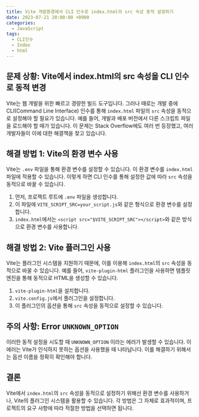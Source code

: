 ```yaml
---
title: Vite 개발환경에서 CLI 인수로 index.html의 src 속성 동적 설정하기
date: 2023-07-21 20:00:00 +0900
categories:
  - JavaScript
tags:
  - CLI인수
  - Index
  - html
---
```


## 문제 상황: Vite에서 index.html의 src 속성을 CLI 인수로 동적 변경

Vite는 웹 개발을 위한 빠르고 경량한 빌드 도구입니다. 그러나 때로는 개발 중에 CLI(Command Line Interface) 인수를 통해 `index.html` 파일의 `src` 속성을 동적으로 설정해야 할 필요가 있습니다. 예를 들어, 개발과 배포 버전에서 다른 스크립트 파일을 로드해야 할 때가 있습니다. 이 문제는 Stack Overflow에도 여러 번 등장했고, 여러 개발자들이 이에 대한 해결책을 찾고 있습니다.

## 해결 방법 1: Vite의 환경 변수 사용

Vite는 `.env` 파일을 통해 환경 변수를 설정할 수 있습니다. 이 환경 변수를 `index.html` 파일에 적용할 수 있습니다. 이렇게 하면 CLI 인수를 통해 설정한 값에 따라 `src` 속성을 동적으로 바꿀 수 있습니다.

1. 먼저, 프로젝트 루트에 `.env` 파일을 생성합니다.
2. 이 파일에 `VITE_SCRIPT_SRC=your_script.js`와 같은 형식으로 환경 변수를 설정합니다.
3. `index.html`에서는 `<script src="$VITE_SCRIPT_SRC"></script>`와 같은 방식으로 환경 변수를 사용합니다.

## 해결 방법 2: Vite 플러그인 사용

Vite는 플러그인 시스템을 지원하기 때문에, 이를 이용해 `index.html`의 `src` 속성을 동적으로 바꿀 수 있습니다. 예를 들어, `vite-plugin-html` 플러그인을 사용하면 템플릿 엔진을 통해 동적으로 HTML을 생성할 수 있습니다.

1. `vite-plugin-html`을 설치합니다.
2. `vite.config.js`에서 플러그인을 설정합니다.
3. 이 플러그인의 옵션을 통해 `src` 속성을 동적으로 설정할 수 있습니다.

## 주의 사항: Error `UNKNOWN_OPTION`

이러한 동적 설정을 시도할 때 `UNKNOWN_OPTION` 이라는 에러가 발생할 수 있습니다. 이 에러는 Vite가 인식하지 못하는 옵션을 사용했을 때 나타납니다. 이를 해결하기 위해서는 옵션 이름을 정확히 확인해야 합니다.

## 결론

Vite에서 `index.html`의 `src` 속성을 동적으로 설정하기 위해선 환경 변수를 사용하거나, Vite의 플러그인 시스템을 활용할 수 있습니다. 각 방법은 그 자체로 효과적이며, 프로젝트의 요구 사항에 따라 적절한 방법을 선택하면 됩니다.